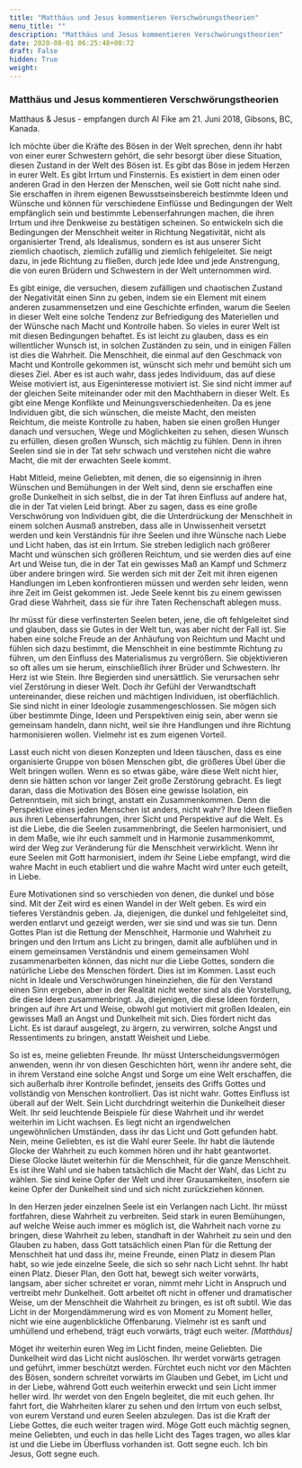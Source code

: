 ```yaml
---
title: "Matthäus und Jesus kommentieren Verschwörungstheorien"
menu_title: ""
description: "Matthäus und Jesus kommentieren Verschwörungstheorien"
date: 2020-08-01 06:25:48+00:72
draft: False
hidden: True
weight:
---
```

### Matthäus und Jesus kommentieren Verschwörungstheorien

Matthaus & Jesus - empfangen durch Al Fike am 21. Juni 2018, Gibsons, BC, Kanada.

Ich möchte über die Kräfte des Bösen in der Welt sprechen, denn ihr habt von einer eurer Schwestern gehört, die sehr besorgt über diese Situation, diesen Zustand in der Welt des Bösen ist. Es gibt das Böse in jedem Herzen in eurer Welt. Es gibt Irrtum und Finsternis. Es existiert in dem einen oder anderen Grad in den Herzen der Menschen, weil sie Gott nicht nahe sind. Sie erschaffen in ihrem eigenen Bewusstseinsbereich bestimmte Ideen und Wünsche und können für verschiedene Einflüsse und Bedingungen der Welt empfänglich sein und bestimmte Lebenserfahrungen machen, die ihren Irrtum und ihre Denkweise zu bestätigen scheinen. So entwickeln sich die Bedingungen der Menschheit weiter in Richtung Negativität, nicht als organisierter Trend, als Idealismus, sondern es ist aus unserer Sicht ziemlich chaotisch, ziemlich zufällig und ziemlich fehlgeleitet. Sie neigt dazu, in jede Richtung zu fließen, durch jede Idee und jede Anstrengung, die von euren Brüdern und Schwestern in der Welt unternommen wird.

Es gibt einige, die versuchen, diesem zufälligen und chaotischen Zustand der Negativität einen Sinn zu geben, indem sie ein Element mit einem anderen zusammensetzen und eine Geschichte erfinden, warum die Seelen in dieser Welt eine solche Tendenz zur Befriedigung des Materiellen und der Wünsche nach Macht und Kontrolle haben. So vieles in eurer Welt ist mit diesen Bedingungen behaftet. Es ist leicht zu glauben, dass es ein willentlicher Wunsch ist, in solchen Zuständen zu sein, und in einigen Fällen ist dies die Wahrheit. Die Menschheit, die einmal auf den Geschmack von Macht und Kontrolle gekommen ist, wünscht sich mehr und bemüht sich um dieses Ziel. Aber es ist auch wahr, dass jedes Individuum, das auf diese Weise motiviert ist, aus Eigeninteresse motiviert ist. Sie sind nicht immer auf der gleichen Seite miteinander oder mit den Machthabern in dieser Welt. Es gibt eine Menge Konflikte und Meinungsverschiedenheiten. Da es jene Individuen gibt, die sich wünschen, die meiste Macht, den meisten Reichtum, die meiste Kontrolle zu haben, haben sie einen großen Hunger danach und versuchen, Wege und Möglichkeiten zu sehen, diesen Wunsch zu erfüllen, diesen großen Wunsch, sich mächtig zu fühlen. Denn in ihren Seelen sind sie in der Tat sehr schwach und verstehen nicht die wahre Macht, die mit der erwachten Seele kommt.

Habt Mitleid, meine Geliebten, mit denen, die so eigensinnig in ihren Wünschen und Bemühungen in der Welt sind, denn sie erschaffen eine große Dunkelheit in sich selbst, die in der Tat ihren Einfluss auf andere hat, die in der Tat vielen Leid bringt. Aber zu sagen, dass es eine große Verschwörung von Individuen gibt, die die Unterdrückung der Menschheit in einem solchen Ausmaß anstreben, dass alle in Unwissenheit versetzt werden und kein Verständnis für ihre Seelen und ihre Wünsche nach Liebe und Licht haben, das ist ein Irrtum. Sie streben lediglich nach größerer Macht und wünschen sich größeren Reichtum, und sie werden dies auf eine Art und Weise tun, die in der Tat ein gewisses Maß an Kampf und Schmerz über andere bringen wird. Sie werden sich mit der Zeit mit ihren eigenen Handlungen im Leben konfrontieren müssen und werden sehr leiden, wenn ihre Zeit im Geist gekommen ist. Jede Seele kennt bis zu einem gewissen Grad diese Wahrheit, dass sie für ihre Taten Rechenschaft ablegen muss.

Ihr müsst für diese verfinsterten Seelen beten, jene, die oft fehlgeleitet sind und glauben, dass sie Gutes in der Welt tun, was aber nicht der Fall ist. Sie haben eine solche Freude an der Anhäufung von Reichtum und Macht und fühlen sich dazu bestimmt, die Menschheit in eine bestimmte Richtung zu führen, um den Einfluss des Materialismus zu vergrößern. Sie objektivieren so oft alles um sie herum, einschließlich ihrer Brüder und Schwestern. Ihr Herz ist wie Stein. Ihre Begierden sind unersättlich. Sie verursachen sehr viel Zerstörung in dieser Welt. Doch ihr Gefühl der Verwandtschaft untereinander, diese reichen und mächtigen Individuen, ist oberflächlich. Sie sind nicht in einer Ideologie zusammengeschlossen. Sie mögen sich über bestimmte Dinge, Ideen und Perspektiven einig sein, aber wenn sie gemeinsam handeln, dann nicht, weil sie ihre Handlungen und ihre Richtung harmonisieren wollen. Vielmehr ist es zum eigenen Vorteil.

Lasst euch nicht von diesen Konzepten und Ideen täuschen, dass es eine organisierte Gruppe von bösen Menschen gibt, die größeres Übel über die Welt bringen wollen. Wenn es so etwas gäbe, wäre diese Welt nicht hier, denn sie hätten schon vor langer Zeit große Zerstörung gebracht. Es liegt daran, dass die Motivation des Bösen eine gewisse Isolation, ein Getrenntsein, mit sich bringt, anstatt ein Zusammenkommen. Denn die Perspektive eines jeden Menschen ist anders, nicht wahr? Ihre Ideen fließen aus ihren Lebenserfahrungen, ihrer Sicht und Perspektive auf die Welt. Es ist die Liebe, die die Seelen zusammenbringt, die Seelen harmonisiert, und in dem Maße, wie ihr euch sammelt und in Harmonie zusammenkommt, wird der Weg zur Veränderung für die Menschheit verwirklicht. Wenn ihr eure Seelen mit Gott harmonisiert, indem ihr Seine Liebe empfangt, wird die wahre Macht in euch etabliert und die wahre Macht wird unter euch geteilt, in Liebe.

Eure Motivationen sind so verschieden von denen, die dunkel und böse sind. Mit der Zeit wird es einen Wandel in der Welt geben. Es wird ein tieferes Verständnis geben. Ja, diejenigen, die dunkel und fehlgeleitet sind, werden entlarvt und gezeigt werden, wer sie sind und was sie tun. Denn Gottes Plan ist die Rettung der Menschheit, Harmonie und Wahrheit zu bringen und den Irrtum ans Licht zu bringen, damit alle aufblühen und in einem gemeinsamen Verständnis und einem gemeinsamen Wohl zusammenarbeiten können, das nicht nur die Liebe Gottes, sondern die natürliche Liebe des Menschen fördert. Dies ist im Kommen. Lasst euch nicht in Ideale und Verschwörungen hineinziehen, die für den Verstand einen Sinn ergeben, aber in der Realität nicht weiter sind als die Vorstellung, die diese Ideen zusammenbringt. Ja, diejenigen, die diese Ideen fördern, bringen auf ihre Art und Weise, obwohl gut motiviert mit großen Idealen, ein gewisses Maß an Angst und Dunkelheit mit sich. Dies fördert nicht das Licht. Es ist darauf ausgelegt, zu ärgern, zu verwirren, solche Angst und Ressentiments zu bringen, anstatt Weisheit und Liebe.

So ist es, meine geliebten Freunde. Ihr müsst Unterscheidungsvermögen anwenden, wenn ihr von diesen Geschichten hört, wenn ihr andere seht, die in ihrem Verstand eine solche Angst und Sorge um eine Welt erschaffen, die sich außerhalb ihrer Kontrolle befindet, jenseits des Griffs Gottes und vollständig von Menschen kontrolliert. Das ist nicht wahr. Gottes Einfluss ist überall auf der Welt. Sein Licht durchdringt weiterhin die Dunkelheit dieser Welt. Ihr seid leuchtende Beispiele für diese Wahrheit und ihr werdet weiterhin im Licht wachsen. Es liegt nicht an irgendwelchen ungewöhnlichen Umständen, dass ihr das Licht und Gott gefunden habt. Nein, meine Geliebten, es ist die Wahl eurer Seele. Ihr habt die läutende Glocke der Wahrheit zu euch kommen hören und ihr habt geantwortet. Diese Glocke läutet weiterhin für die Menschheit, für die ganze Menschheit. Es ist ihre Wahl und sie haben tatsächlich die Macht der Wahl, das Licht zu wählen. Sie sind keine Opfer der Welt und ihrer Grausamkeiten, insofern sie keine Opfer der Dunkelheit sind und sich nicht zurückziehen können.

In den Herzen jeder einzelnen Seele ist ein Verlangen nach Licht. Ihr müsst fortfahren, diese Wahrheit zu verbreiten. Seid stark in euren Bemühungen, auf welche Weise auch immer es möglich ist, die Wahrheit nach vorne zu bringen, diese Wahrheit zu leben, standhaft in der Wahrheit zu sein und den Glauben zu haben, dass Gott tatsächlich einen Plan für die Rettung der Menschheit hat und dass ihr, meine Freunde, einen Platz in diesem Plan habt, so wie jede einzelne Seele, die sich so sehr nach Licht sehnt. Ihr habt einen Platz. Dieser Plan, den Gott hat, bewegt sich weiter vorwärts, langsam, aber sicher schreitet er voran, nimmt mehr Licht in Anspruch und vertreibt mehr Dunkelheit. Gott arbeitet oft nicht in offener und dramatischer Weise, um der Menschheit die Wahrheit zu bringen, es ist oft subtil. Wie das Licht in der Morgendämmerung wird es von Moment zu Moment heller, nicht wie eine augenblickliche Offenbarung. Vielmehr ist es sanft und umhüllend und erhebend, trägt euch vorwärts, trägt euch weiter. *[Matthäus]*

Möget ihr weiterhin euren Weg im Licht finden, meine Geliebten. Die Dunkelheit wird das Licht nicht auslöschen. Ihr werdet vorwärts getragen und geführt, immer beschützt werden. Fürchtet euch nicht vor den Mächten des Bösen, sondern schreitet vorwärts im Glauben und Gebet, im Licht und in der Liebe, während Gott euch weiterhin erweckt und sein Licht immer heller wird. Ihr werdet von den Engeln begleitet, die mit euch gehen. Ihr fahrt fort, die Wahrheiten klarer zu sehen und den Irrtum von euch selbst, von eurem Verstand und euren Seelen abzulegen. Das ist die Kraft der Liebe Gottes, die euch weiter tragen wird. Möge Gott euch mächtig segnen, meine Geliebten, und euch in das helle Licht des Tages tragen, wo alles klar ist und die Liebe im Überfluss vorhanden ist. Gott segne euch. Ich bin Jesus, Gott segne euch.
